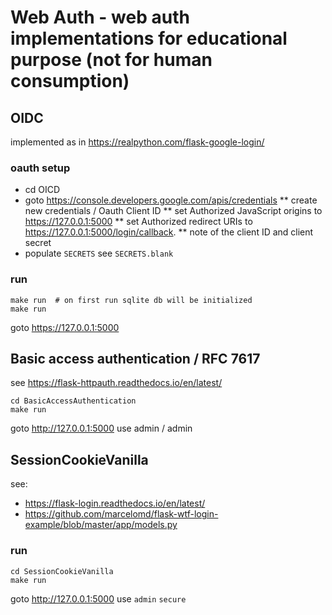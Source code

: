 # Web Auth - web auth implementations for educational purpose (not for human consumption)

## OIDC
implemented as in https://realpython.com/flask-google-login/

### oauth setup
* cd OICD
* goto https://console.developers.google.com/apis/credentials
** create new credentials / Oauth Client ID 
** set Authorized JavaScript origins to https://127.0.0.1:5000
** set Authorized redirect URIs to https://127.0.0.1:5000/login/callback.
** note of the client ID and client secret
* populate ```SECRETS``` see ```SECRETS.blank```

### run
	make run  # on first run sqlite db will be initialized
	make run

goto https://127.0.0.1:5000

## Basic access authentication / RFC 7617
see https://flask-httpauth.readthedocs.io/en/latest/

	cd BasicAccessAuthentication
	make run
goto http://127.0.0.1:5000
use admin / admin 

## SessionCookieVanilla
see:
* https://flask-login.readthedocs.io/en/latest/
* https://github.com/marcelomd/flask-wtf-login-example/blob/master/app/models.py


### run
	cd SessionCookieVanilla
	make run
goto http://127.0.0.1:5000
use ```admin``` ```secure```
